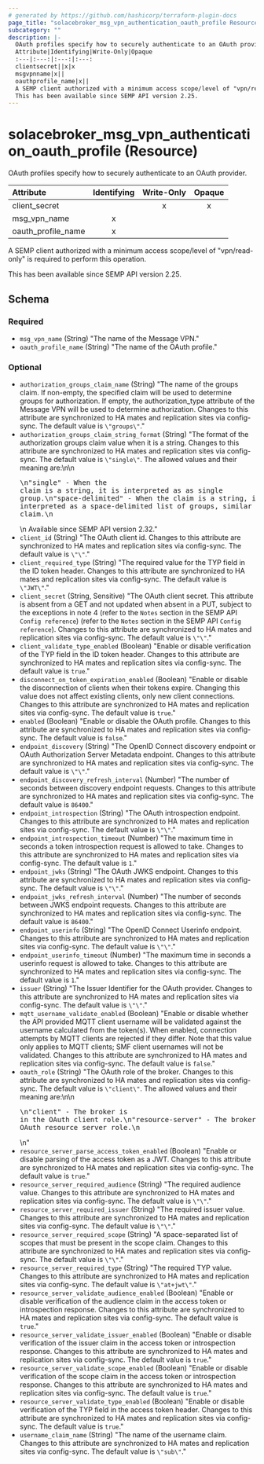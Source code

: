 ```yaml
---
# generated by https://github.com/hashicorp/terraform-plugin-docs
page_title: "solacebroker_msg_vpn_authentication_oauth_profile Resource - solacebroker"
subcategory: ""
description: |-
  OAuth profiles specify how to securely authenticate to an OAuth provider.
  Attribute|Identifying|Write-Only|Opaque
  :---|:---:|:---:|:---:
  clientsecret||x|x
  msgvpnname|x||
  oauthprofile_name|x||
  A SEMP client authorized with a minimum access scope/level of "vpn/read-only" is required to perform this operation.
  This has been available since SEMP API version 2.25.
---
```


# solacebroker_msg_vpn_authentication_oauth_profile (Resource)

OAuth profiles specify how to securely authenticate to an OAuth provider.


Attribute|Identifying|Write-Only|Opaque
:---|:---:|:---:|:---:
client_secret||x|x
msg_vpn_name|x||
oauth_profile_name|x||



A SEMP client authorized with a minimum access scope/level of "vpn/read-only" is required to perform this operation.

This has been available since SEMP API version 2.25.



<!-- schema generated by tfplugindocs -->
## Schema

### Required

- `msg_vpn_name` (String) "The name of the Message VPN."
- `oauth_profile_name` (String) "The name of the OAuth profile."

### Optional

- `authorization_groups_claim_name` (String) "The name of the groups claim. If non-empty, the specified claim will be used to determine groups for authorization. If empty, the authorization_type attribute of the Message VPN will be used to determine authorization. Changes to this attribute are synchronized to HA mates and replication sites via config-sync. The default value is `\"groups\"`."
- `authorization_groups_claim_string_format` (String) "The format of the authorization groups claim value when it is a string. Changes to this attribute are synchronized to HA mates and replication sites via config-sync. The default value is `\"single\"`. The allowed values and their meaning are:\n\n<pre>\n\"single\" - When the claim is a string, it is interpreted as as single group.\n\"space-delimited\" - When the claim is a string, it is interpreted as a space-delimited list of groups, similar to the \"scope\" claim.\n</pre>\n Available since SEMP API version 2.32."
- `client_id` (String) "The OAuth client id. Changes to this attribute are synchronized to HA mates and replication sites via config-sync. The default value is `\"\"`."
- `client_required_type` (String) "The required value for the TYP field in the ID token header. Changes to this attribute are synchronized to HA mates and replication sites via config-sync. The default value is `\"JWT\"`."
- `client_secret` (String, Sensitive) "The OAuth client secret. This attribute is absent from a GET and not updated when absent in a PUT, subject to the exceptions in note 4 (refer to the `Notes` section in the SEMP API `Config reference`) (refer to the `Notes` section in the SEMP API `Config reference`). Changes to this attribute are synchronized to HA mates and replication sites via config-sync. The default value is `\"\"`."
- `client_validate_type_enabled` (Boolean) "Enable or disable verification of the TYP field in the ID token header. Changes to this attribute are synchronized to HA mates and replication sites via config-sync. The default value is `true`."
- `disconnect_on_token_expiration_enabled` (Boolean) "Enable or disable the disconnection of clients when their tokens expire. Changing this value does not affect existing clients, only new client connections. Changes to this attribute are synchronized to HA mates and replication sites via config-sync. The default value is `true`."
- `enabled` (Boolean) "Enable or disable the OAuth profile. Changes to this attribute are synchronized to HA mates and replication sites via config-sync. The default value is `false`."
- `endpoint_discovery` (String) "The OpenID Connect discovery endpoint or OAuth Authorization Server Metadata endpoint. Changes to this attribute are synchronized to HA mates and replication sites via config-sync. The default value is `\"\"`."
- `endpoint_discovery_refresh_interval` (Number) "The number of seconds between discovery endpoint requests. Changes to this attribute are synchronized to HA mates and replication sites via config-sync. The default value is `86400`."
- `endpoint_introspection` (String) "The OAuth introspection endpoint. Changes to this attribute are synchronized to HA mates and replication sites via config-sync. The default value is `\"\"`."
- `endpoint_introspection_timeout` (Number) "The maximum time in seconds a token introspection request is allowed to take. Changes to this attribute are synchronized to HA mates and replication sites via config-sync. The default value is `1`."
- `endpoint_jwks` (String) "The OAuth JWKS endpoint. Changes to this attribute are synchronized to HA mates and replication sites via config-sync. The default value is `\"\"`."
- `endpoint_jwks_refresh_interval` (Number) "The number of seconds between JWKS endpoint requests. Changes to this attribute are synchronized to HA mates and replication sites via config-sync. The default value is `86400`."
- `endpoint_userinfo` (String) "The OpenID Connect Userinfo endpoint. Changes to this attribute are synchronized to HA mates and replication sites via config-sync. The default value is `\"\"`."
- `endpoint_userinfo_timeout` (Number) "The maximum time in seconds a userinfo request is allowed to take. Changes to this attribute are synchronized to HA mates and replication sites via config-sync. The default value is `1`."
- `issuer` (String) "The Issuer Identifier for the OAuth provider. Changes to this attribute are synchronized to HA mates and replication sites via config-sync. The default value is `\"\"`."
- `mqtt_username_validate_enabled` (Boolean) "Enable or disable whether the API provided MQTT client username will be validated against the username calculated from the token(s). When enabled, connection attempts by MQTT clients are rejected if they differ. Note that this value only applies to MQTT clients; SMF client usernames will not be validated. Changes to this attribute are synchronized to HA mates and replication sites via config-sync. The default value is `false`."
- `oauth_role` (String) "The OAuth role of the broker. Changes to this attribute are synchronized to HA mates and replication sites via config-sync. The default value is `\"client\"`. The allowed values and their meaning are:\n\n<pre>\n\"client\" - The broker is in the OAuth client role.\n\"resource-server\" - The broker is in the OAuth resource server role.\n</pre>\n"
- `resource_server_parse_access_token_enabled` (Boolean) "Enable or disable parsing of the access token as a JWT. Changes to this attribute are synchronized to HA mates and replication sites via config-sync. The default value is `true`."
- `resource_server_required_audience` (String) "The required audience value. Changes to this attribute are synchronized to HA mates and replication sites via config-sync. The default value is `\"\"`."
- `resource_server_required_issuer` (String) "The required issuer value. Changes to this attribute are synchronized to HA mates and replication sites via config-sync. The default value is `\"\"`."
- `resource_server_required_scope` (String) "A space-separated list of scopes that must be present in the scope claim. Changes to this attribute are synchronized to HA mates and replication sites via config-sync. The default value is `\"\"`."
- `resource_server_required_type` (String) "The required TYP value. Changes to this attribute are synchronized to HA mates and replication sites via config-sync. The default value is `\"at+jwt\"`."
- `resource_server_validate_audience_enabled` (Boolean) "Enable or disable verification of the audience claim in the access token or introspection response. Changes to this attribute are synchronized to HA mates and replication sites via config-sync. The default value is `true`."
- `resource_server_validate_issuer_enabled` (Boolean) "Enable or disable verification of the issuer claim in the access token or introspection response. Changes to this attribute are synchronized to HA mates and replication sites via config-sync. The default value is `true`."
- `resource_server_validate_scope_enabled` (Boolean) "Enable or disable verification of the scope claim in the access token or introspection response. Changes to this attribute are synchronized to HA mates and replication sites via config-sync. The default value is `true`."
- `resource_server_validate_type_enabled` (Boolean) "Enable or disable verification of the TYP field in the access token header. Changes to this attribute are synchronized to HA mates and replication sites via config-sync. The default value is `true`."
- `username_claim_name` (String) "The name of the username claim. Changes to this attribute are synchronized to HA mates and replication sites via config-sync. The default value is `\"sub\"`."
